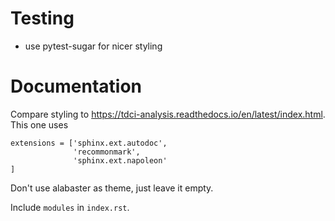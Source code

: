 
# Testing

- use pytest-sugar for nicer styling


# Documentation
Compare styling to https://tdci-analysis.readthedocs.io/en/latest/index.html. This one uses
```
extensions = ['sphinx.ext.autodoc',
              'recommonmark',
              'sphinx.ext.napoleon'
]
```
Don't use alabaster as theme, just leave it empty.

Include `modules` in `index.rst`.
